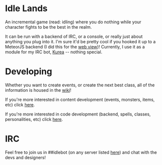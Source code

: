 Idle Lands
=========

An incremental game (read: idling) where you do nothing while your character fights to be the best in the realm. 

It can be run with a backend of IRC, or a console, or really just about anything you plug into it. I'm sure it'd be pretty cool if you hooked it up to a MeteorJS backend (I did this for the [web view](http://idle.land/s/))! Currently, I use it as a module for my IRC bot, [Kurea](https://github.com/kellyirc/kurea) -- nothing special.

Developing
==========
Whether you want to create events, or create the next best class, all of the information is housed in the [wiki](https://github.com/seiyria/IdleLands/wiki/New-Developer-Guide)!

If you're more interested in content development (events, monsters, items, etc) click [here](https://github.com/seiyria/IdleLands/wiki/New-Developer-Guide#content-development).

If you're more interested in code development (backend, spells, classes, personalities, etc) click [here](https://github.com/seiyria/IdleLands/wiki/New-Developer-Guide#code-development).

IRC
===
Feel free to join us in ##idlebot (on any server listed [here](https://github.com/IdleLands/IdleLands/wiki/IRC-Info)) and chat with the devs and designers!


